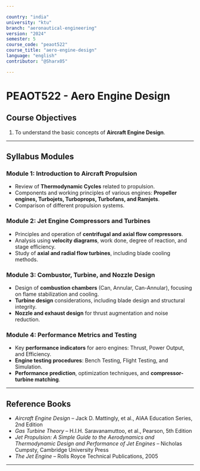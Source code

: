 ```yaml
---

country: "india"
university: "ktu"
branch: "aeronautical-engineering"
version: "2024"
semester: 5
course_code: "peaot522"
course_title: "aero-engine-design"
language: "english"
contributor: "@Sharx05"

---
```


# PEAOT522 - Aero Engine Design

## Course Objectives

1.  To understand the basic concepts of **Aircraft Engine Design**.

---

## Syllabus Modules

### Module 1: Introduction to Aircraft Propulsion

-   Review of **Thermodynamic Cycles** related to propulsion.
-   Components and working principles of various engines: **Propeller engines, Turbojets, Turboprops, Turbofans, and Ramjets**.
-   Comparison of different propulsion systems.

### Module 2: Jet Engine Compressors and Turbines

-   Principles and operation of **centrifugal and axial flow compressors**.
-   Analysis using **velocity diagrams**, work done, degree of reaction, and stage efficiency.
-   Study of **axial and radial flow turbines**, including blade cooling methods.

### Module 3: Combustor, Turbine, and Nozzle Design

-   Design of **combustion chambers** (Can, Annular, Can-Annular), focusing on flame stabilization and cooling.
-   **Turbine design** considerations, including blade design and structural integrity.
-   **Nozzle and exhaust design** for thrust augmentation and noise reduction.

### Module 4: Performance Metrics and Testing

-   Key **performance indicators** for aero engines: Thrust, Power Output, and Efficiency.
-   **Engine testing procedures**: Bench Testing, Flight Testing, and Simulation.
-   **Performance prediction**, optimization techniques, and **compressor-turbine matching**.

---

## Reference Books

-   *Aircraft Engine Design* – Jack D. Mattingly, et al., AIAA Education Series, 2nd Edition
-   *Gas Turbine Theory* – H.I.H. Saravanamuttoo, et al., Pearson, 5th Edition
-   *Jet Propulsion: A Simple Guide to the Aerodynamics and Thermodynamic Design and Performance of Jet Engines* – Nicholas Cumpsty, Cambridge University Press
-   *The Jet Engine* – Rolls Royce Technical Publications, 2005

---
